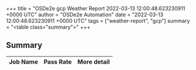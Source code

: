 +++
title = "OSDe2e gcp Weather Report 2022-03-13 12:00:48.623230911 +0000 UTC"
author = "OSDe2e Automation"
date = "2022-03-13 12:00:48.623230911 +0000 UTC"
tags = ["weather-report", "gcp"]
summary = "<table class=\"summary\"></table>"
+++
## Summary

| Job Name | Pass Rate | More detail |
|----------|-----------|-------------|




